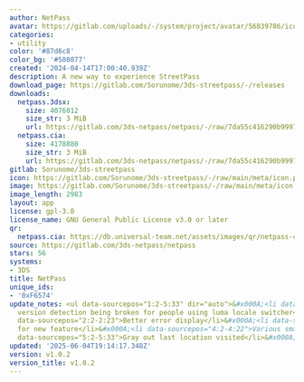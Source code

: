 ```yaml
---
author: NetPass
avatar: https://gitlab.com/uploads/-/system/project/avatar/56839786/icon.png
categories:
- utility
color: '#87d6c8'
color_bg: '#508077'
created: '2024-04-14T17:00:40.939Z'
description: A new way to experience StreetPass
download_page: https://gitlab.com/Sorunome/3ds-streetpass/-/releases
downloads:
  netpass.3dsx:
    size: 4076012
    size_str: 3 MiB
    url: https://gitlab.com/3ds-netpass/netpass/-/raw/7da55c416290b999724b86f1cf14d8d73242e1bc/netpass.3dsx?inline=false
  netpass.cia:
    size: 4178880
    size_str: 3 MiB
    url: https://gitlab.com/3ds-netpass/netpass/-/raw/7da55c416290b999724b86f1cf14d8d73242e1bc/netpass.cia?inline=false
gitlab: Sorunome/3ds-streetpass
icon: https://gitlab.com/Sorunome/3ds-streetpass/-/raw/main/meta/icon.png
image: https://gitlab.com/Sorunome/3ds-streetpass/-/raw/main/meta/icon.png
image_length: 2983
layout: app
license: gpl-3.0
license_name: GNU General Public License v3.0 or later
qr:
  netpass.cia: https://db.universal-team.net/assets/images/qr/netpass-cia.png
source: https://gitlab.com/3ds-netpass/netpass
stars: 56
systems:
- 3DS
title: NetPass
unique_ids:
- '0xF6574'
update_notes: <ul data-sourcepos="1:2-5:33" dir="auto">&#x000A;<li data-sourcepos="1:2-1:75">Fix
  version detection being broken for people using luma locale switcher</li>&#x000A;<li
  data-sourcepos="2:2-2:23">Better error display</li>&#x000A;<li data-sourcepos="3:2-3:31">Preparations
  for new feature</li>&#x000A;<li data-sourcepos="4:2-4:22">Various small fixes</li>&#x000A;<li
  data-sourcepos="5:2-5:33">Gray out last location visited</li>&#x000A;</ul>
updated: '2025-06-04T19:14:17.348Z'
version: v1.0.2
version_title: v1.0.2
---
```

